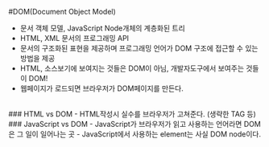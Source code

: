  #DOM(Document Object Model)
- 문서 객체 모델, JavaScript Node개체의 계층화된 트리
- HTML, XML 문서의 프로그래밍 API
- 문서의 구조화된 표현을 제공하며 프로그래밍 언어가 DOM 구조에 접근할 수 있는 방법을 제공
- HTML, 소스보기에 보여지는 것들은 DOM이 아님, 개발자도구에서 보여주는 것들이 DOM!
- 웹페이지가 로드되면 브라우저가 DOM페이지를 만든다.
<br />
### HTML vs DOM
- HTML작성시 실수를 브라우저가 고쳐준다. (생략한 TAG 등)
### JavaScript vs DOM
- JavaScript가 브라우저가 읽고 사용하는 언어라면 DOM은 그 일이 일어나는 곳
- JavaScript에서 사용하는 element는 사실 DOM node이다.
